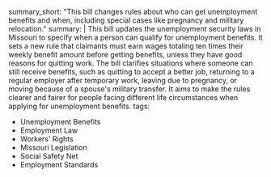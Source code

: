 summary_short: "This bill changes rules about who can get unemployment benefits and when, including special cases like pregnancy and military relocation."
summary: |
  This bill updates the unemployment security laws in Missouri to specify when a person can qualify for unemployment benefits. It sets a new rule that claimants must earn wages totaling ten times their weekly benefit amount before getting benefits, unless they have good reasons for quitting work. The bill clarifies situations where someone can still receive benefits, such as quitting to accept a better job, returning to a regular employer after temporary work, leaving due to pregnancy, or moving because of a spouse's military transfer. It aims to make the rules clearer and fairer for people facing different life circumstances when applying for unemployment benefits.
tags:
  - Unemployment Benefits
  - Employment Law
  - Workers' Rights
  - Missouri Legislation
  - Social Safety Net
  - Employment Standards
